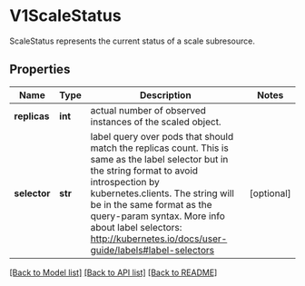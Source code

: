 # V1ScaleStatus

ScaleStatus represents the current status of a scale subresource.

## Properties
Name | Type | Description | Notes
------------ | ------------- | ------------- | -------------
**replicas** | **int** | actual number of observed instances of the scaled object. | 
**selector** | **str** | label query over pods that should match the replicas count. This is same as the label selector but in the string format to avoid introspection by kubernetes.clients. The string will be in the same format as the query-param syntax. More info about label selectors: http://kubernetes.io/docs/user-guide/labels#label-selectors | [optional] 

[[Back to Model list]](../README.md#documentation-for-models) [[Back to API list]](../README.md#documentation-for-api-endpoints) [[Back to README]](../README.md)


